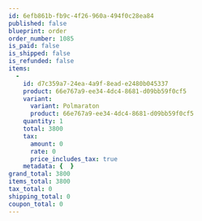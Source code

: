 ```yaml
---
id: 6efb861b-fb9c-4f26-960a-494f0c28ea84
published: false
blueprint: order
order_number: 1085
is_paid: false
is_shipped: false
is_refunded: false
items:
  -
    id: d7c359a7-24ea-4a9f-8ead-e2480b045337
    product: 66e767a9-ee34-4dc4-8681-d09bb59f0cf5
    variant:
      variant: Polmaraton
      product: 66e767a9-ee34-4dc4-8681-d09bb59f0cf5
    quantity: 1
    total: 3800
    tax:
      amount: 0
      rate: 0
      price_includes_tax: true
    metadata: {  }
grand_total: 3800
items_total: 3800
tax_total: 0
shipping_total: 0
coupon_total: 0
---
```

